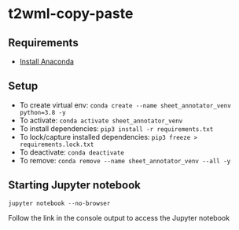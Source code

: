 # t2wml-copy-paste

## Requirements

* [Install Anaconda](https://docs.anaconda.com/anaconda/install/)

## Setup

* To create virtual env: `conda create --name sheet_annotator_venv python=3.8 -y`
* To activate: `conda activate sheet_annotator_venv`
* To install dependencies: `pip3 install -r requirements.txt`
* To lock/capture installed dependencies: `pip3 freeze > requirements.lock.txt`
* To deactivate: `conda deactivate`
* To remove: `conda remove --name sheet_annotator_venv --all -y`

## Starting Jupyter notebook

`jupyter notebook --no-browser`

Follow the link in the console output to access the Jupyter notebook
